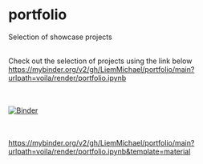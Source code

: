 # portfolio
Selection of showcase projects

<br> Check out the selection of projects using the link below </br>
https://mybinder.org/v2/gh/LiemMichael/portfolio/main?urlpath=voila/render/portfolio.ipynb

<br></br>
[![Binder](https://mybinder.org/badge_logo.svg)](https://mybinder.org/v2/gh/LiemMichael/portfolio/main?urlpath=voila/render/portfolio.ipynb)

<br></br>
https://mybinder.org/v2/gh/LiemMichael/portfolio/main?urlpath=voila/render/portfolio.ipynb&template=material
